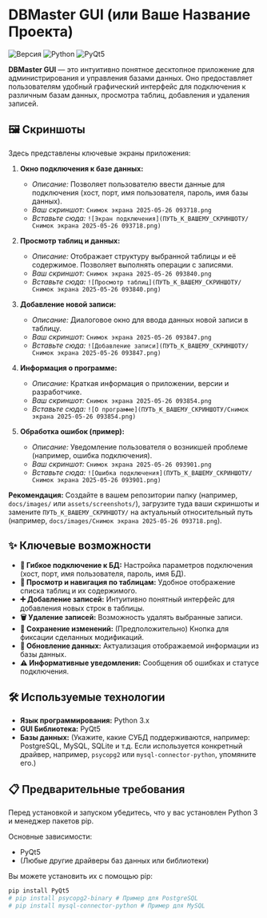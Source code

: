 # DBMaster GUI (или Ваше Название Проекта)

![Версия](https://img.shields.io/badge/версия-1.0-blue.svg) ![Python](https://img.shields.io/badge/Python-3.x-brightgreen.svg) ![PyQt5](https://img.shields.io/badge/Qt_Framework-PyQt5-orange.svg)

**DBMaster GUI** — это интуитивно понятное десктопное приложение для администрирования и управления базами данных. Оно предоставляет пользователям удобный графический интерфейс для подключения к различным базам данных, просмотра таблиц, добавления и удаления записей.

## 🖼️ Скриншоты

Здесь представлены ключевые экраны приложения:

1.  **Окно подключения к базе данных:**
    * *Описание:* Позволяет пользователю ввести данные для подключения (хост, порт, имя пользователя, пароль, имя базы данных).
    * *Ваш скриншот:* `Снимок экрана 2025-05-26 093718.png`
    * *Вставьте сюда:* `![Экран подключения](ПУТЬ_К_ВАШЕМУ_СКРИНШОТУ/Снимок экрана 2025-05-26 093718.png)`

2.  **Просмотр таблиц и данных:**
    * *Описание:* Отображает структуру выбранной таблицы и её содержимое. Позволяет выполнять операции с записями.
    * *Ваш скриншот:* `Снимок экрана 2025-05-26 093840.png`
    * *Вставьте сюда:* `![Просмотр таблиц](ПУТЬ_К_ВАШЕМУ_СКРИНШОТУ/Снимок экрана 2025-05-26 093840.png)`

3.  **Добавление новой записи:**
    * *Описание:* Диалоговое окно для ввода данных новой записи в таблицу.
    * *Ваш скриншот:* `Снимок экрана 2025-05-26 093847.png`
    * *Вставьте сюда:* `![Добавление записи](ПУТЬ_К_ВАШЕМУ_СКРИНШОТУ/Снимок экрана 2025-05-26 093847.png)`

4.  **Информация о программе:**
    * *Описание:* Краткая информация о приложении, версии и разработчике.
    * *Ваш скриншот:* `Снимок экрана 2025-05-26 093854.png`
    * *Вставьте сюда:* `![О программе](ПУТЬ_К_ВАШЕМУ_СКРИНШОТУ/Снимок экрана 2025-05-26 093854.png)`

5.  **Обработка ошибок (пример):**
    * *Описание:* Уведомление пользователя о возникшей проблеме (например, ошибка подключения).
    * *Ваш скриншот:* `Снимок экрана 2025-05-26 093901.png`
    * *Вставьте сюда:* `![Ошибка подключения](ПУТЬ_К_ВАШЕМУ_СКРИНШОТУ/Снимок экрана 2025-05-26 093901.png)`

**Рекомендация:** Создайте в вашем репозитории папку (например, `docs/images/` или `assets/screenshots/`), загрузите туда ваши скриншоты и замените `ПУТЬ_К_ВАШЕМУ_СКРИНШОТУ/` на актуальный относительный путь (например, `docs/images/Снимок экрана 2025-05-26 093718.png`).

## ✨ Ключевые возможности

* **🔌 Гибкое подключение к БД:** Настройка параметров подключения (хост, порт, имя пользователя, пароль, имя БД).
* **📑 Просмотр и навигация по таблицам:** Удобное отображение списка таблиц и их содержимого.
* **➕ Добавление записей:** Интуитивно понятный интерфейс для добавления новых строк в таблицы.
* **🗑️ Удаление записей:** Возможность удалять выбранные записи.
* **💾 Сохранение изменений:** (Предположительно) Кнопка для фиксации сделанных модификаций.
* **🔄 Обновление данных:** Актуализация отображаемой информации из базы данных.
* **⚠️ Информативные уведомления:** Сообщения об ошибках и статусе подключения.

## 🛠️ Используемые технологии

* **Язык программирования:** Python 3.x
* **GUI Библиотека:** PyQt5
* **Базы данных:** (Укажите, какие СУБД поддерживаются, например: PostgreSQL, MySQL, SQLite и т.д. Если используется конкретный драйвер, например, `psycopg2` или `mysql-connector-python`, упомяните его.)

## 📋 Предварительные требования

Перед установкой и запуском убедитесь, что у вас установлен Python 3 и менеджер пакетов pip.

Основные зависимости:
* PyQt5
* (Любые другие драйверы баз данных или библиотеки)

Вы можете установить их с помощью pip:
```bash
pip install PyQt5
# pip install psycopg2-binary # Пример для PostgreSQL
# pip install mysql-connector-python # Пример для MySQL
